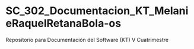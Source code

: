 # SC_302_Documentacion_KT_MelanieRaquelRetanaBola-os
Repositorio para Documentación del Software (KT) V Cuatrimestre
